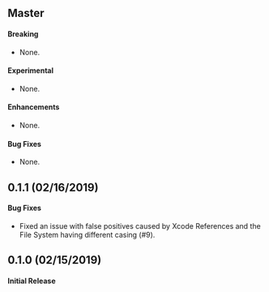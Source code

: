 ## Master

#### Breaking

* None.

#### Experimental

* None.

#### Enhancements

* None.

#### Bug Fixes

* None.

## 0.1.1 (02/16/2019)

#### Bug Fixes

* Fixed an issue with false positives caused by Xcode References and the File System having different casing (#9).


## 0.1.0 (02/15/2019)

#### Initial Release
